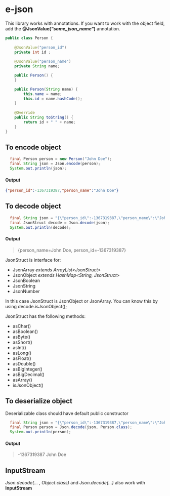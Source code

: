 # e-json

This library works with annotations.
If you want to work with the object field, add the **@JsonValue(*"some_json_name"*)** annotation.
```java 
public class Person {
    
    @JsonValue("person_id")
    private int id ;
    
    @JsonValue("person_name")
    private String name;

    public Person() {
    }

    public Person(String name) {
        this.name = name;
        this.id = name.hashCode();
    }
    
    @Override
    public String toString() {
        return id + " " + name;
    }
}
```

## To encode object
```java
  final Person person = new Person("John Doe");
  final String json = Json.encode(person);
  System.out.println(json);
```
#### Output
```json
{"person_id":-1367319387,"person_name":"John Doe"}
```

## To decode object
```java
  final String json = "{\"person_id\":-1367319387,\"person_name\":\"John Doe\"}";
  final JsonStruct decode = Json.decode(json);
  System.out.println(decode);
  ```
#### Output
>   {person_name=John Doe, person_id=-1367319387}

JsonStruct is interface for:
* JsonArray *extends ArrayList\<JsonStruct\>*
* JsonObject *extends HashMap\<String, JsonStruct\>*
* JsonBoolean
* JsonString
* JsonNumber
  
In this case JsonStruct is JsonObject or JsonArray. You can know this by using decode.isJsonObject();

JsonStruct has the following methods:
* asChar()
* asBoolean() 
* asByte() 
* asShort() 
* asInt() 
* asLong() 
* asFloat() 
* asDouble() 
* asBigInteger() 
* asBigDecimal() 
* asArray() 
* isJsonObject() 

## To deserialize object
Deserializable class should have default public constructor
```java
  final String json = "{\"person_id\":-1367319387,\"person_name\":\"John Doe\"}";
  final Person person = Json.decode(json, Person.class);
  System.out.println(person);
  ```
  #### Output
>   -1367319387 John Doe

## InputStream
*Json.decode(... , Object.class)* and *Json.decode(...)* also work with **InputStream**
